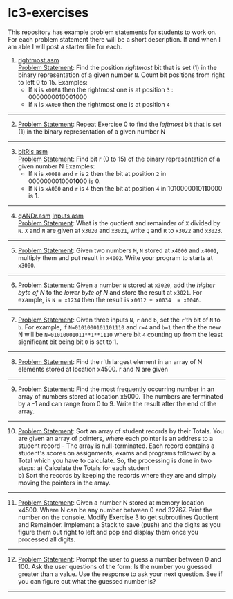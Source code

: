 # lc3-exercises
This repository has example problem statements for students to work on. For each problem statement there will be a short description. If and when I am able I will post a starter file for each.

1. [rightmost.asm](rightmost/rightmost.asm)  
<ins>Problem Statement</ins>: Find the position _rightmost_ bit that is set (1) in the binary representation of a given number `N`. Count bit positions from right to left 0 to 15.
Examples:
    * If `N` is `x0088` then the rightmost one is at position `3` : 000000001000**1**000
    * If `N` is `xA0B0` then the rightmost one is at position `4`
----

2.   <ins>Problem Statement</ins>: Repeat Exercise 0 to find the _leftmost_ bit that is set (1) in the binary representation of a given number N  

----

3.  [bitRis.asm](bitRis/bitRis.asm)  
<ins>Problem Statement</ins>: Find bit r (0 to 15) of the binary representation of a given number N
Examples:
    * If `N` is `x0088` and `r` is `2` then the bit at position `2` in 0000000010001**0**00 is 0.
    * If `N` is `xA0B0` and `r` is `4` then the bit at position `4` in 10100000101**1**0000 is 1.

----

4.  [qANDr.asm](qANDr/qANDr.asm) [Inputs.asm](qANDr/Inputs.asm)  
<ins>Problem Statement</ins>: What is the quotient and remainder of `X` divided by `N`. `X` and `N` are given at `x3020` and `x3021`, write `Q` and `R` to `x3022` and `x3023`.

----

5. <ins>Problem Statement</ins>: Given two numbers `M`, `N` stored at `x4000` and `x4001`, multiply them and put result in `x4002`. Write your program to starts at `x3000`.
----

6. <ins>Problem Statement</ins>: Given a number `N` stored at `x3020`, add the *higher byte of N* to the *lower byte of N* and store the result at `x3021`. For example, is `N = x1234` then the result is `x0012 + x0034  = x0046`.     
----

7. <ins>Problem Statement</ins>: Given three inputs `N`, `r` and `b`, set the `r`'th bit of `N` to `b`. For example, if `N=0101000101101110` and `r=4` and `b=1` then
the the new N will be `N=01010001011**1**1110` where bit `4` counting up from the least significant bit being bit `0` is set to 1. 
----

8. <ins>Problem Statement</ins>: Find the r'th largest element in an array of N elements stored at location x4500. r and N are given  
----

9. <ins>Problem Statement</ins>: Find the most frequently occurring number in an array of numbers stored at location x5000. The numbers are terminated by a -1 and can range from 0 to 9. Write the result after the end of the array.
----

10. <ins>Problem Statement</ins>: Sort an array of student records by their Totals. You are given an array of pointers, where each pointer is an address to a student record - The array is null-terminated. Each record contains a student's scores on assignments, exams and programs followed by a Total which you have to calculate. So, the processing is done in two steps:   a) Calculate the Totals for each student  
b) Sort the records by keeping the records where they are and simply moving the pointers in the array.
----

11. <ins>Problem Statement</ins>: Given a number N stored at memory location x4500. Where N can be any number between 0 and 32767. Print the number on the console. Modify Exercise 3 to get subroutines Quotient and Remainder. Implement a Stack to save (push) and  the digits as you figure them out right to left and pop and display them once you processed all digits.
----

12. <ins>Problem Statement</ins>: Prompt the user to guess a number between 0 and 100. Ask the user questions of the form: Is the number you guessed greater than a value. Use the response to ask your next question. See if you can figure out what the guessed number is?
----
